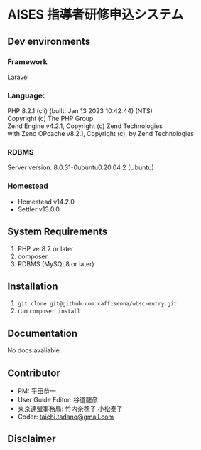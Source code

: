 # AISES 指導者研修申込システム　

## Dev environments

### Framework
[Laravel]('https://github.com/laravel/framework)

### Language:
PHP 8.2.1 (cli) (built: Jan 13 2023 10:42:44) (NTS)<br>
Copyright (c) The PHP Group<br>
Zend Engine v4.2.1, Copyright (c) Zend Technologies<br>
    with Zend OPcache v8.2.1, Copyright (c), by Zend Technologies

### RDBMS
Server version: 8.0.31-0ubuntu0.20.04.2 (Ubuntu)

### Homestead
* Homestead v14.2.0
* Settler v13.0.0

## System Requirements
1. PHP ver8.2 or later
2. composer
3. RDBMS (MySQL8 or later)


## Installation
1. `git clone git@github.com:caffisenna/wbsc-entry.git`
2. run `composer install`

## Documentation
No docs avaliable.

## Contributor
- PM: 平田恭一
- User Guide Editor: 谷道龍彦
- 東京連盟事務局: 竹内奈穂子 小松泰子
- Coder: taichi.tadano@gmail.com

## Disclaimer
